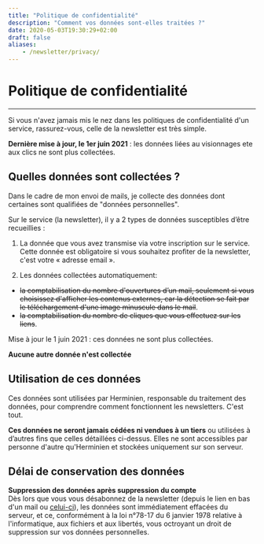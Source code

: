 ```yaml
---
title: "Politique de confidentialité"
description: "Comment vos données sont-elles traitées ?"
date: 2020-05-03T19:30:29+02:00
draft: false
aliases:
    - /newsletter/privacy/
---
```


# Politique de confidentialité

_____

Si vous n'avez jamais mis le nez dans les politiques de confidentialité d'un service, rassurez-vous, celle de la newsletter est très simple.

**Dernière mise à jour, le 1er juin 2021** : les données liées au visionnages ete aux clics ne sont plus collectées.


## Quelles données sont collectées ?

Dans le cadre de mon envoi de mails, je collecte des données dont certaines sont qualifiées de "données personnelles".

Sur le service (la newsletter), il y a 2 types de données susceptibles d’être recueillies :

1. La donnée que vous avez transmise via votre inscription sur le service. Cette donnée est obligatoire si vous souhaitez profiter de la newsletter, c'est votre « adresse email ».

2. Les données collectées automatiquement:
- ~~la comptabilisation du nombre d'ouvertures d’un mail, seulement si vous choisissez d'afficher les contenus externes, car la détection se fait par le téléchargement d'une image minuscule dans le mail~~.
- ~~la comptabilisation du nombre de cliques que vous effectuez sur les liens~~.

Mise à jour le 1 juin 2021 : ces données ne sont plus collectées.

**Aucune autre donnée n'est collectée**

## Utilisation de ces données
Ces données sont utilisées par Herminien, responsable du traitement des données, pour comprendre comment fonctionnent les newsletters.
C'est tout.

**Ces données ne seront jamais cédées ni vendues à un tiers** ou utilisées à d’autres fins que celles détaillées ci-dessus. Elles ne sont accessibles par personne d'autre qu'Herminien et stockées uniquement sur son serveur.

## Délai de conservation des données
**Suppression des données après suppression du compte** \
Dès lors que vous vous désabonnez de la newsletter (depuis le lien en bas d'un mail ou [celui-ci](https://pcet.fr/list/?p=unsubscribe)), les données sont immédiatement effacées du serveur, et ce, conformément à la loi n°78-17 du 6 janvier 1978 relative à l'informatique, aux fichiers et aux libertés, vous octroyant un droit de suppression sur vos données personnelles.

